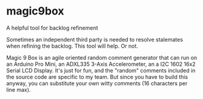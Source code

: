 # magic9box
A helpful tool for backlog refinement

Sometimes an independent third party is needed to resolve stalemates when refining the backlog.  This tool will help.  Or not.  

Magic 9 Box is an agile oriented random comment generator that can run on an Arduino Pro Mini, an ADXL335 3-Axis Accelerometer, an a I2C 1602 16x2 Serial LCD Display.  It's just for fun, and the "random" comments included in the source code are specific to my team.  But since you have to build this anyway, you can substitute your own witty comments (16 characters per line max).
